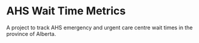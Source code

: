 # AHS Wait Time Metrics

A project to track AHS emergency and urgent care centre wait times in the province of Alberta.